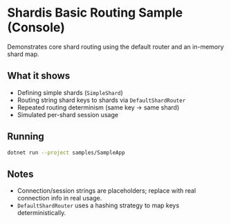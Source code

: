 # Shardis Basic Routing Sample (Console)

Demonstrates core shard routing using the default router and an in-memory shard map.

## What it shows

* Defining simple shards (`SimpleShard`)
* Routing string shard keys to shards via `DefaultShardRouter`
* Repeated routing determinism (same key -> same shard)
* Simulated per-shard session usage

## Running

```bash
dotnet run --project samples/SampleApp
```

## Notes

* Connection/session strings are placeholders; replace with real connection info in real usage.
* `DefaultShardRouter` uses a hashing strategy to map keys deterministically.
